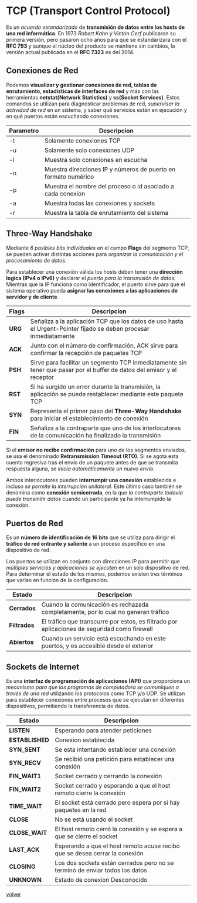 # TCP (Transport Control Protocol)

Es un _acuerdo estandarizado_ de __transmisión de datos entre los hosts de una red informática__. En 1973 _Robert Kahn y Vinton Cerf_ publicaron su primera versión, pero pasaron ocho años para que se estandarizara con el __RFC 793__ y aunque el núcleo del producto se mantiene sin cambios, la versión actual publicada en el __RFC 7323__ es del 2014.

## Conexiones de Red

Podemos __visualizar y gestionar conexiones de red, tablas de enrutamiento, estadísticas de interfaces de red__ y más con las herramientas __netstat(Network Statistics)__ y __ss(Socket Services)__. Estos comandos se utilizan para diagnosticar problemas de red, _supervisar la actividad de red_ en un sistema, y saber qué servicios están en ejecución y en qué puertos están escuchando conexiones.

| Parametro | Descripcion |
|--|--|
| -t | Solamente conexiones TCP |
| -u | Solamente solo conexiones UDP |
| -l | Muestra solo conexiones en escucha |
| -n | Muestra direcciones IP y números de puerto en formato numérico |
| -p | Muestra el nombre del proceso o id asociado a cada conexion |
| -a | Muestra todas las conexiones y sockets |
| -r | Muestra la tabla de enrutamiento del sistema |

## Three-Way Handshake

Mediante _6 posibles bits individuales_ en el campo __Flags__ del segmento TCP, se pueden activar distintas acciones para _organizar la comunicación y el procesamiento de datos_.

Para establecer una conexión válida los hosts deben tener una __dirección logica (IPv4 o IPv6)__ y declarar el _puerto para la transmisión de datos_. Mientras que la IP funciona como identificador, el puerto sirve para que el sistema operativo pueda __asignar las conexiones a las aplicaciones de servidor y de cliente__.

| Flags | Descripcion |
|--|--|
|__URG__| Señaliza a la aplicación TCP que los datos de uso hasta el Urgent-Pointer fijado se deben procesar inmediatamente |
|__ACK__|Junto con el número de confirmación, ACK sirve para confirmar la recepción de paquetes TCP |
|__PSH__|Sirve para facilitar un segmento TCP inmediatamente sin tener que pasar por el buffer de datos del emisor y el receptor |
|__RST__| Si ha surgido un error durante la transmisión, la aplicación se puede restablecer mediante este paquete TCP |
|__SYN__| Representa el primer paso del __Three-Way Handshake__ para iniciar el establecimiento de conexión |
|__FIN__| Señaliza a la contraparte que uno de los interlocutores de la comunicación ha finalizado la transmisión |

Si el __emisor no recibe confirmación__ para uno de los segmentos enviados, se usa el denominado __Retransmission Timeout (RTO)__. Si se agota esta cuenta regresiva tras el envío de un paquete antes de que se transmita respuesta alguna, se _inicia automáticamente un nuevo envío_.

Ambos interlocutores pueden __interrumpir una conexión__ establecida e incluso _se permite la interrupción unilateral_. Este último caso también se denomina como __conexión semicerrada__, en la que _la contraparte todavía puede transmitir datos_ cuando un participante ya ha interrumpido la conexión.

## Puertos de Red

Es un __número de identificación de 16 bits__ que se utiliza para dirigir el __tráfico de red entrante y saliente__ a un proceso específico en una dispositivo de red. 

Los puertos se utilizan en conjunto con direcciones IP para permitir que _múltiples servicios y aplicaciones se ejecuten_ en un solo dispositivo de red. Para determinar el estado de los mismos, podemos existen tres términos que varían en función de la configuración.

| Estado | Descripcion |
|--|--|
| __Cerrados__ | Cuando la comunicación es rechazada completamente, por lo cual no generan tráfico |
| __Filtrados__ | El tráfico que transcurre por estos, es filtrado por aplicaciones de seguridad como firewall |
| __Abiertos__ | Cuando un servicio está escuchando en este puertos, y es accesible desde el exterior |

## Sockets de Internet  

Es una __interfaz de programación de aplicaciones (API)__ que proporciona un _mecanismo para que los programas de computadora se comuniquen a través de una red_ utilizando los protocolos como TCP y/o UDP. Se utilizan para establecer conexiones entre procesos que se ejecutan en diferentes dispositivos, permitiendo la transferencia de datos.

|Estado|Descripcion|
|--|--|
| __LISTEN__ | Esperando para atender peticiones |
| __ESTABLISHED__ | Conexion establecida |
| __SYN_SENT__ | Se esta intentando establecer una conexión |
| __SYN_RECV__ | Se recibió una petición para establecer una conexión |
| __FIN_WAIT1__ | Socket cerrado y cerrando la conexión |
| __FIN_WAIT2__ | Socket cerrado y esperando a que el host remoto cierre la conexión |
| __TIME_WAIT__ | El socket está cerrado pero espera por si hay paquetes en la red |
| __CLOSE__ | No se está usando el socket |
| __CLOSE_WAIT__ | El host remoto cerró la conexión y se espera a que se cierre el socket |
| __LAST_ACK__ | Esperando a que el host remoto acuse recibo que se desea cerrar la conexión |
| __CLOSING__ | Los dos sockets están cerrados pero no se terminó de enviar todos los datos |
| __UNKNOWN__ | Estado de conexion Desconocido |

[volver](../readme.md)